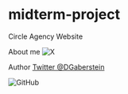 # midterm-project
Circle Agency Website

About me
![X](https://img.shields.io/badge/X-%23000000.svg?style=for-the-badge&logo=X&logoColor=white)

Author <a href="twitter.com/DGaberstein" rel="nofollow">Twitter @DGaberstein</a>

![GitHub](https://img.shields.io/badge/github-%23121011.svg?style=for-the-badge&logo=github&logoColor=white)

